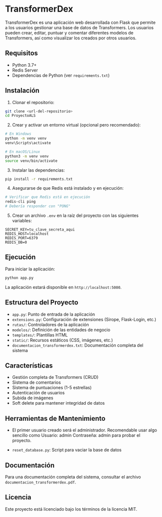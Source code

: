 # TransformerDex

TransformerDex es una aplicación web desarrollada con Flask que permite a los usuarios gestionar una base de datos de Transformers. Los usuarios pueden crear, editar, puntuar y comentar diferentes modelos de Transformers, así como visualizar los creados por otros usuarios.

## Requisitos

- Python 3.7+
- Redis Server
- Dependencias de Python (ver `requirements.txt`)

## Instalación

1. Clonar el repositorio:

```bash
git clone <url-del-repositorio>
cd ProyectoALS
```

2. Crear y activar un entorno virtual (opcional pero recomendado):

```bash
# En Windows
python -m venv venv
venv\Scripts\activate

# En macOS/Linux
python3 -m venv venv
source venv/bin/activate
```

3. Instalar las dependencias:

```bash
pip install -r requirements.txt
```

4. Asegurarse de que Redis está instalado y en ejecución:

```bash
# Verificar que Redis está en ejecución
redis-cli ping
# Debería responder con "PONG"
```

5. Crear un archivo `.env` en la raíz del proyecto con las siguientes variables:

```
SECRET_KEY=tu_clave_secreta_aqui
REDIS_HOST=localhost
REDIS_PORT=6379
REDIS_DB=0
```

## Ejecución

Para iniciar la aplicación:

```bash
python app.py
```

La aplicación estará disponible en `http://localhost:5000`.

## Estructura del Proyecto

- `app.py`: Punto de entrada de la aplicación
- `extensions.py`: Configuración de extensiones (Sirope, Flask-Login, etc.)
- `rutas/`: Controladores de la aplicación
- `modelos/`: Definición de las entidades de negocio
- `templates/`: Plantillas HTML
- `static/`: Recursos estáticos (CSS, imágenes, etc.)
- `documentacion_transformerdex.txt`: Documentación completa del sistema

## Características

- Gestión completa de Transformers (CRUD)
- Sistema de comentarios
- Sistema de puntuaciones (1-5 estrellas)
- Autenticación de usuarios
- Subida de imágenes
- Soft delete para mantener integridad de datos

## Herramientas de Mantenimiento

- El primer usuario creado será el administrador. Recomendable usar algo sencillo como Usuario: admin Contraseña: admin para probar el proyecto.

- `reset_database.py`: Script para vaciar la base de datos

## Documentación

Para una documentación completa del sistema, consultar el archivo `documentacion_transformerdex.pdf`.

## Licencia

Este proyecto está licenciado bajo los términos de la licencia MIT. 